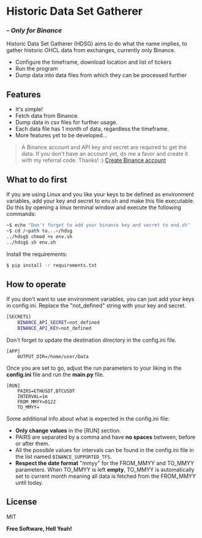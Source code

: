 # Historic Data Set Gatherer
### *- Only for Binance*

Historic Data Set Gatherer (HDSG) aims to do what the 
name implies, to gather historic OHCL data from 
exchanges, currently only Binance. 

- Configure the timeframe, download location and list of tickers
- Run the program
- Dump data into data files from which they can be processed further

## Features

- It's simple!
- Fetch data from Binance.
- Dump data in csv files for further usage.
- Each data file has 1 month of data, regardless the timeframe.
- More features yet to be developed...

> A Binance account and API key and secret are required 
> to get the data. If you don't have an account yet, do 
> me a favor and create it with my referral code. 
> Thanks! :)
> [Create Binance account](https://accounts.binance.me/en/register?ref=11263187)


## What to do first

If you are using Linux and you like your keys to
be defined as environment variables, add your key
and secret to env.sh and make this file executable. 
Do this by opening a linux terminal window and 
execute the following commands:
```sh
~$ echo "Don't forget to add your binance key and secret to end.sh"
~$ cd /<path to...>/hdsg
../hdsg$ chmod +x env.sh
../hdsg$ sh env.sh
```
Install the requirements:
```sh
$ pip install -r requirements.txt
```

## How to operate

If you don't want to use environment variables, you can
just add your keys in config.ini. Replace the "not_defined"
string with your key and secret.
```sh
[SECRETS]
    BINANCE_API_SECRET=not_defined
    BINANCE_API_KEY=not_defined
```
Don't forget to update the destination directory in the 
config.ini file.
```
[APP]
    OUTPUT_DIR=/home/user/Data
```
Once you are set to go, adjust the run parameters to your
liking in the **config.ini** file and run the 
**main.py** file.
```
[RUN]
    PAIRS=ETHUSDT,BTCUSDT
    INTERVAL=1m
    FROM_MMYY=0122
    TO_MMYY=
```
Some additional info about what is expected in the 
config.ini file:
- **Only change values** in the [RUN] section.
- PAIRS are separated by a comma and have **no spaces** 
between, before or after them.
- All the possible values for intervals can be found in
the config.ini file in the list named 
`BINANCE_SUPPORTED_TFS`.
- **Respect the date format** "mmyy" for the FROM_MMYY 
and TO_MMYY parameters. When TO_MMYY is left **empty**, 
TO_MMYY is automatically set to current month meaning 
all data is fetched from the FROM_MMYY until today.

## License

MIT

**Free Software, Hell Yeah!**